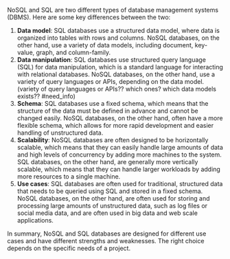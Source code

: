 NoSQL and SQL are two different types of database management systems (DBMS). Here are some key differences between the two:

1. **Data model**: SQL databases use a structured data model, where data is organized into tables with rows and columns. NoSQL databases, on the other hand, use a variety of data models, including document, key-value, graph, and column-family.
2. **Data manipulation**: SQL databases use structured query language (SQL) for data manipulation, which is a standard language for interacting with relational databases. NoSQL databases, on the other hand, use a variety of query languages or APIs, depending on the data model. (variety of query languages or APIs?? which ones? which data models exists?? #need_info)
4. **Schema**: SQL databases use a fixed schema, which means that the structure of the data must be defined in advance and cannot be changed easily. NoSQL databases, on the other hand, often have a more flexible schema, which allows for more rapid development and easier handling of unstructured data.
5. **Scalability**: NoSQL databases are often designed to be horizontally scalable, which means that they can easily handle large amounts of data and high levels of concurrency by adding more machines to the system. SQL databases, on the other hand, are generally more vertically scalable, which means that they can handle larger workloads by adding more resources to a single machine.
6. **Use cases**: SQL databases are often used for traditional, structured data that needs to be queried using SQL and stored in a fixed schema. NoSQL databases, on the other hand, are often used for storing and processing large amounts of unstructured data, such as log files or social media data, and are often used in big data and web scale applications.

In summary, NoSQL and SQL databases are designed for different use cases and have different strengths and weaknesses. The right choice depends on the specific needs of a project.